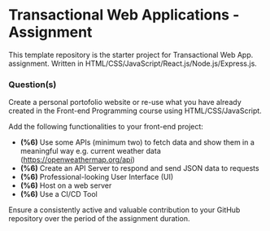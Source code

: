 # Transactional Web Applications - Assignment

This template repository is the starter project for Transactional Web App. assignment. Written in HTML/CSS/JavaScript/React.js/Node.js/Express.js.

### Question(s)

Create a personal portofolio website or re-use what you have already created in the Front-end Programming course using HTML/CSS/JavaScript.

Add the following functionalities to your front-end project:

- **(%6)** Use some APIs (minimum two) to fetch data and show them in a meaningful way e.g. current weather data (https://openweathermap.org/api)
- **(%6)** Create an API Server to respond and send JSON data to requests
- **(%6)** Professional-looking User Interface (UI)
- **(%6)** Host on a web server
- **(%6)** Use a CI/CD Tool

Ensure a consistently active and valuable contribution to your GitHub repository over the period of the assignment duration.
